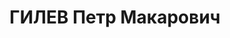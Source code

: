 ---
title: ГИЛЕВ Петр Макарович
description: 'Род. 1900, д. Гавренки, Пермско-Ильинский р-н, Пермская обл., русский,
  обр: начальное, 2 кл.. Род занятий: плотник, караванный з-да в Заозерье КРП, прож:
  д. Азово, Пермская обл.. Арест. 27.04.1937. Приговор: 17.01.1938, обв.: терр., диверс.
  - ВМН, конфискация имущества. Реабилитация - Военная коллегия ВС СССР'
---